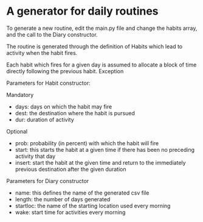 A generator for daily routines
==============================

To generate a new routine, edit the main.py file and change the habits array, and the call to the 
Diary constructor. 

The routine is generated through the definition of Habits which lead to activity when the habit fires.

Each habit which fires for a given day is assumed to allocate a block of time directly following 
the previous habit. Exception 

Parameters for Habit constructor:

Mandatory 
* days: days on which the habit may fire
* dest: the destination where the habit is pursued
* dur: duration of activity

Optional
* prob: probability (in percent) with which the habit will fire
* start: this starts the habit at a given time if there has been no preceding activity that day
* insert: start the habit at the given time and return to the immediately previous destination after the given duration

Parameters for Diary constructor

* name: this defines the name of the generated csv file 
* length: the number of days generated
* startloc: the name of the starting location used every morning
* wake: start time for activities every morning